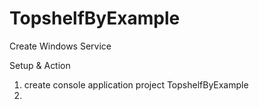 TopshelfByExample
=================

Create Windows Service

Setup & Action

1. create console application project TopshelfByExample
2. 
